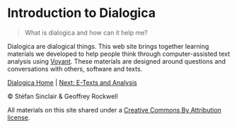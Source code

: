 # Introduction to Dialogica

> What is dialogica and how can it help me?

Dialogica are dialogical things. This web site brings together learning materials we developed to help people think through computer-assisted text analysis using [Voyant](https://voyant-tools.org). These materials are designed around questions and conversations with others, software and texts.

[Dialogica Home](/index.md) | [Next: E-Texts and Analysis](/extexts.md)

&copy; Stéfan Sinclair & Geoffrey Rockwell

All materials on this site shared under a [Creative Commons By Attribution license](https://creativecommons.org/licenses/by/4.0/).
